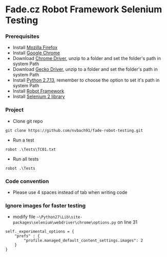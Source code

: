 # Fade.cz Robot Framework Selenium Testing

### Prerequisites
* Install [Mozilla Firefox](https://www.mozilla.org/en-US/firefox/new/)
* Install [Google Chrome](https://www.google.com/chrome/)
* Download [Chrome Driver](https://sites.google.com/a/chromium.org/chromedriver/downloads), unzip to a folder and set the folder's path in system Path
* Download [Gecko Driver](https://github.com/mozilla/geckodriver/releases), unzip to a folder and set the folder's path in system Path
* Install [Python 2.7.13](https://www.python.org/downloads/), remember to choose the option to set it's path in system Path
* Install [Robot Framework](https://github.com/robotframework/robotframework#installation)
* Install [Selenium 2 library](https://github.com/robotframework/Selenium2Library#user-content-installation)

### Project
* Clone git repo
```{r, engine='sh'}
git clone https://github.com/nvbach91/fade-robot-testing.git
```

* Run a test
```{r, engine='sh'}
robot .\Tests\TC01.txt
```

* Run all tests
```{r, engine='sh'}
robot .\Tests
```

### Code convention
* Please use 4 spaces instead of tab when writing code


### Ignore images for faster testing
* modify file ```~\Python27\Lib\site-packages\selenium\webdriver\chrome\options.py``` on line 31
```
self._experimental_options = {
    "prefs" : {
        "profile.managed_default_content_settings.images": 2
    }
}
```